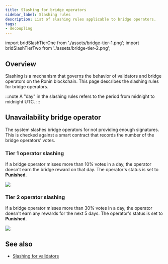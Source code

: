 ```yaml
---
title: Slashing for bridge operators
sidebar_label: Slashing rules
description: List of slashing rules applicable to bridge operators. 
tags:
- decoupling
---
```


import bridSlashTierOne from './assets/bridge-tier-1.png';
import bridSlashTierTwo from './assets/bridge-tier-2.png';

## Overview

Slashing is a mechanism that governs the behavior of validators and bridge operators on
the Ronin blockchain. This page describes the slashing rules for bridge operators. 

:::note 
A "day" in the slashing rules refers to the period
from midnight to midnight UTC.
:::

## Unavailability bridge operator

The system slashes bridge operators for not providing enough signatures.
This is checked against a smart contract that records the
number of the bridge operators' votes.

### Tier 1 operator slashing

If a bridge operator misses more than 10% votes in a day,
the operator doesn't earn the bridge reward on that day.
The operator's status is set to **Punished**.

<img src={bridSlashTierOne} width={1224} />

### Tier 2 operator slashing

If a bridge operator misses more than 30% votes in a day, the operator doesn't
earn any rewards for the next 5 days.
The operator's status is set to **Punished**.

<img src={bridSlashTierTwo} width={1224} />

## See also

* [Slashing for validators](./../validators/slashing.mdx)
